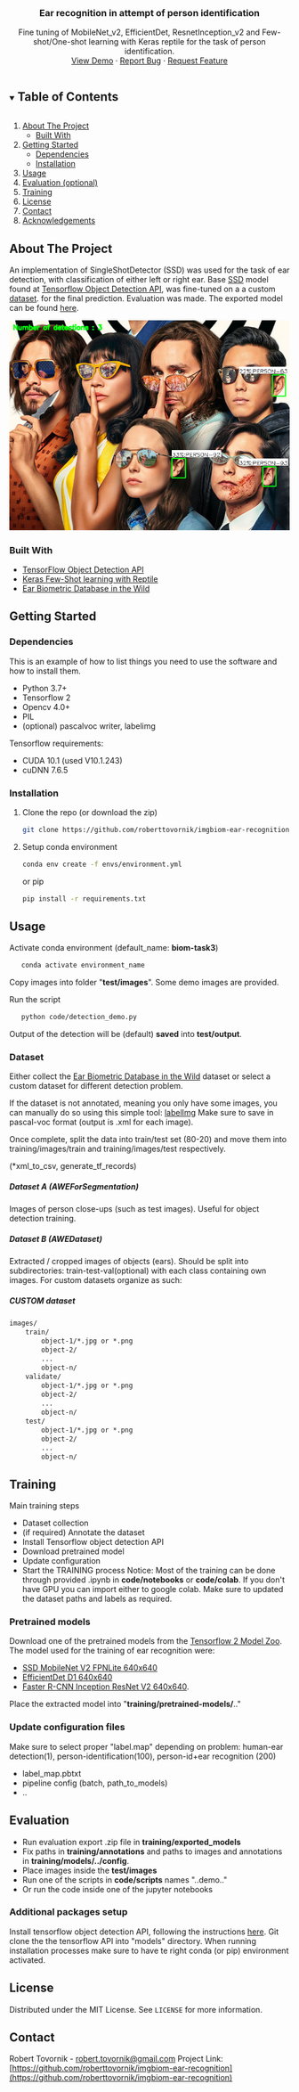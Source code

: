 <!--
*** Thanks for checking out the Best-README-Template. If you have a suggestion
*** that would make this better, please fork the repo and create a pull request
*** or simply open an issue with the tag "enhancement".
*** Thanks again! Now go create something AMAZING! :D
***
***
***
*** To avoid retyping too much info. Do a search and replace for the following:
*** roberttovornik, imgbiom-ear-detector, twitter_handle, robert.tovorni, project_title, project_description
-->



<!-- PROJECT SHIELDS -->
<!--
*** I'm using markdown "reference style" links for readability.
*** Reference links are enclosed in brackets [ ] instead of parentheses ( ).
*** See the bottom of this document for the declaration of the reference variables
*** for contributors-url, forks-url, etc. This is an optional, concise syntax you may use.
*** https://www.markdownguide.org/basic-syntax/#reference-style-links
-->
<!-- [![Contributors][contributors-shield]][contributors-url]
[![Forks][forks-shield]][forks-url]
[![Stargazers][stars-shield]][stars-url]
[![Issues][issues-shield]][issues-url]
[![MIT License][license-shield]][license-url]
[![LinkedIn][linkedin-shield]][linkedin-url] -->



<!-- PROJECT LOGO -->
<br />
<p align="center">
  <!-- <a href="https://github.com/roberttovornik/imgbiom-ear-recognition">
    <img src="images/logo.png" alt="Logo" width="80" height="80">
  </a> -->

  <h3 align="center"> Ear recognition in attempt of person identification</h3>

  <p align="center">
    Fine tuning of MobileNet_v2, EfficientDet, ResnetInception_v2 and Few-shot/One-shot learning with Keras reptile for the task of person identification.
    <br />
    <!-- <a href="https://github.com/roberttovornik/imgbiom-ear-recognition"><strong>Explore the docs »</strong></a> -->
    <!-- <br /> -->
    <!-- <br /> -->
    <a href="https://github.com/roberttovornik/imgbiom-ear-recognition/tree/main/test/output">View Demo</a>
    ·
    <a href="https://github.com/roberttovornik/imgbiom-ear-recognition/issues">Report Bug</a>
    ·
    <a href="https://github.com/roberttovornik/imgbiom-ear-recognition/issues">Request Feature</a>
  </p>
</p>



<!-- TABLE OF CONTENTS -->
<details open="open">
  <summary><h2 style="display: inline-block">Table of Contents</h2></summary>
  <ol>
    <li>
      <a href="#about-the-project">About The Project</a>
      <ul>
        <li><a href="#built-with">Built With</a></li>
      </ul>
    </li>
    <li>
      <a href="#getting-started">Getting Started</a>
      <ul>
        <li><a href="#dependencies">Dependencies</a></li>
        <li><a href="#installation">Installation</a></li>
      </ul>
    </li>
    <li><a href="#usage">Usage</a></li>
    <li><a href="#evaluation">Evaluation (optional)</a></li>
    <li><a href="#Training">Training</a></li>
    <li><a href="#license">License</a></li>
    <li><a href="#contact">Contact</a></li>
    <li><a href="#acknowledgements">Acknowledgements</a></li>
  </ol>
</details>



<!-- ABOUT THE PROJECT -->
## About The Project

<!-- [![Product Name Screen Shot][product-screenshot]](https://example.com) -->
An implementation of SingleShotDetector (SSD) was used for the task of ear detection, with classification of either left or right ear. Base [SSD](http://download.tensorflow.org/models/object_detection/tf2/20200711/ssd_mobilenet_v2_fpnlite_640x640_coco17_tpu-8.tar.gz) model found at [Tensorflow Object Detection API](https://github.com/tensorflow/models/tree/master/research/object_detection), was fine-tuned on a a custom [dataset](http://awe.fri.uni-lj.si/). for the final prediction. Evaluation was made. The exported model can be found [here](https://github.com/roberttovornik/imgbiom-ear-recognition/tree/main/training/exported_models).

![Ear recognition demo](test/output/output-efd-th-1/the-umbrella-academy-season-2-poster--a3d3be0.png?raw=true)

### Built With

* [TensorFlow Object Detection API](https://github.com/tensorflow/models/tree/master/research/object_detection)
* [Keras Few-Shot learning with Reptile](https://keras.io/examples/vision/reptile/)
* [Ear Biometric Database in the Wild](http://awe.fri.uni-lj.si/)



<!-- GETTING STARTED -->
## Getting Started

### Dependencies

This is an example of how to list things you need to use the software and how to install them.
* Python 3.7+
* Tensorflow 2
* Opencv 4.0+
* PIL
* (optional) pascalvoc writer, labelimg

Tensorflow requirements:
* CUDA 10.1 (used V10.1.243)
* cuDNN 7.6.5

### Installation

1. Clone the repo (or download the zip)
   ```sh
   git clone https://github.com/roberttovornik/imgbiom-ear-recognition.git
   ```
2. Setup conda environment
   ```sh
   conda env create -f envs/environment.yml
   ```
   or pip
   ```sh
   pip install -r requirements.txt
   ```



<!-- USAGE EXAMPLES -->
## Usage

Activate conda environment  (default_name: **biom-task3**)
```sh
   conda activate environment_name
   ```

Copy images into folder "**test/images**". Some demo images are provided.

Run the script
```sh
   python code/detection_demo.py
   ```
Output of the detection will be (default) **saved** into **test/output**.


<!-- _For more examples, please refer to the [Documentation](https://example.com)_ -->

### Dataset
Either collect the [Ear Biometric Database in the Wild](http://awe.fri.uni-lj.si/) dataset or select a custom dataset for different detection problem.

If the dataset is not annotated, meaning you only have some images, you can manually do so using this simple tool: [labelImg](https://github.com/tzutalin/labelImg.git)
Make sure to save in pascal-voc format (output is .xml for each image).

Once complete, split the data into train/test set (80-20) and move them into training/images/train  and training/images/test respectively.

(*xml_to_csv, generate_tf_records)

##### Dataset A (AWEForSegmentation)
Images of person close-ups (such as test images). Useful for object detection training.
##### Dataset B (AWEDataset)
Extracted / cropped images of objects (ears). Should be split into subdirectories: train-test-val(optional) with each class containing own images.
For custom datasets organize as such:

##### CUSTOM dataset
```
images/
    train/
        object-1/*.jpg or *.png
        object-2/
        ...
        object-n/
    validate/
        object-1/*.jpg or *.png
        object-2/
        ...
        object-n/
    test/
        object-1/*.jpg or *.png
        object-2/
        ...
        object-n/
```


<!-- TRAINING EXAMPLES -->
## Training
Main training steps
* Dataset collection
* (if required) Annotate the dataset
* Install Tensorflow object detection API
* Download pretrained model
* Update configuration
* Start the TRAINING process
Notice: Most of the training can be done through provided .ipynb in **code/notebooks** or **code/colab**. If you don't have GPU you can import either to google colab.
Make sure to updated the dataset paths and labels as required.

### Pretrained models
Download one of the pretrained models from the [Tensorflow 2 Model Zoo](https://github.com/tensorflow/models/blob/master/research/object_detection/g3doc/tf2_detection_zoo.md). The model used for the training of ear recognition were:
* [SSD MobileNet V2 FPNLite 640x640](http://download.tensorflow.org/models/object_detection/tf2/20200711/ssd_mobilenet_v2_fpnlite_640x640_coco17_tpu-8.tar.gz)
* [EfficientDet D1 640x640](http://download.tensorflow.org/models/object_detection/tf2/20200711/efficientdet_d1_coco17_tpu-32.tar.gz)
* [Faster R-CNN Inception ResNet V2 640x640](http://download.tensorflow.org/models/object_detection/tf2/20200711/faster_rcnn_inception_resnet_v2_640x640_coco17_tpu-8.tar.gz).

Place the extracted model into "**training/pretrained-models/**.."
### Update configuration files
Make sure to select proper "label.map" depending on problem: human-ear detection(1), person-identification(100), person-id+ear recognition (200) 
* label_map.pbtxt
* pipeline config (batch, path_to_models)
* ..


## Evaluation
* Run evaluation export .zip file in **training/exported_models**
* Fix paths in **training/annotations** and paths to images and annotations in **training/models/../config**. 
* Place images inside the **test/images** 
* Run one of the scripts in **code/scripts** names "..demo.."
* Or run the code inside one of the jupyter notebooks

### Additional packages setup
Install tensorflow object detection API, following the instructions [here](https://github.com/tensorflow/models/blob/master/research/object_detection/g3doc/tf2.md). Git clone the the tensorflow API into "models" directory. When running installation processes make sure to have te right conda (or pip) environment activated.

<!-- LICENSE -->
## License

Distributed under the MIT License. See `LICENSE` for more information.



<!-- CONTACT -->
## Contact

<!-- Name Surname - [@twitter_handle](https://twitter.com/twitter_handle) - email -->
Robert Tovornik - robert.tovornik@gmail.com
Project Link: [https://github.com/roberttovornik/imgbiom-ear-recognition](https://github.com/roberttovornik/imgbiom-ear-recognition)



<!-- ACKNOWLEDGEMENTS -->
<!-- ## Acknowledgements

* []()
* []()
* []() -->





<!-- MARKDOWN LINKS & IMAGES -->
<!-- https://www.markdownguide.org/basic-syntax/#reference-style-links -->
[contributors-shield]: https://img.shields.io/github/contributors/roberttovornik/repo.svg?style=for-the-badge
[contributors-url]: https://github.com/roberttovornik/repo/graphs/contributors
[forks-shield]: https://img.shields.io/github/forks/roberttovornik/repo.svg?style=for-the-badge
[forks-url]: https://github.com/roberttovornik/repo/network/members
[stars-shield]: https://img.shields.io/github/stars/roberttovornik/repo.svg?style=for-the-badge
[stars-url]: https://github.com/roberttovornik/repo/stargazers
[issues-shield]: https://img.shields.io/github/issues/roberttovornik/repo.svg?style=for-the-badge
[issues-url]: https://github.com/roberttovornik/repo/issues
[license-shield]: https://img.shields.io/github/license/roberttovornik/repo.svg?style=for-the-badge
[license-url]: https://github.com/roberttovornik/repo/blob/master/LICENSE.txt
[linkedin-shield]: https://img.shields.io/badge/-LinkedIn-black.svg?style=for-the-badge&logo=linkedin&colorB=555
[linkedin-url]: https://linkedin.com/in/roberttovornik
